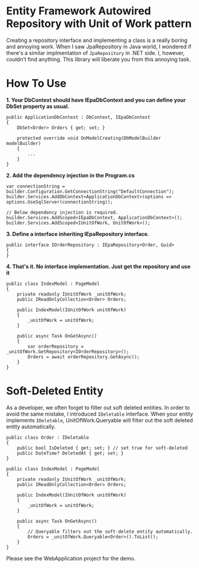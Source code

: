 ﻿# Entity Framework Autowired Repository with Unit of Work pattern
Creating a repository interface and implementing a class is a really boring and annoying work.
When I saw JpaRepository in Java world, I wondered if there's a similar implmentation of `JpaRepository` in .NET side. I, however, couldn't find anything.
This library will liberate you from this annoying task.

# How To Use
**1. Your DbContext should have IEpaDbContext and you can define your DbSet property as usual.**
```
public ApplicationDbContext : DbContext, IEpaDbContext
{
    DbSet<Order> Orders { get; set; }

    protected override void OnModelCreating(DbModelBuilder modelBuilder)
    {
        ...
    }
}
```

**2. Add the dependency injection in the Program.cs**
```
var connectionString = builder.Configuration.GetConnectionString("DefaultConnection");
builder.Services.AddDbContext<ApplicationDbContext>(options => options.UseSqlServer(connectionString));

// Below dependency injection is required. 
builder.Services.AddScoped<IEpaDbContext, ApplicationDbContext>();
builder.Services.AddScoped<IUnitOfWork, UnitOfWork>();
```

**3. Define a interface inheriting IEpaRepository interface.**
```
public interface IOrderRepository : IEpaRepository<Order, Guid>
{
}
```

**4. That's it. No interface implementation. Just get the repository and use it**
```
public class IndexModel : PageModel
{
    private readonly IUnitOfWork _unitOfWork;
    public IReadOnlyCollection<Order> Orders;

    public IndexModel(IUnitOfWork unitOfWork)
    {
        _unitOfWork = unitOfWork;
    }

    public async Task OnGetAsync()
    {
        var orderRepository = _unitOfWork.GetRepository<IOrderRepository>();
        Orders = await orderRepository.GetAsync();
    }
}
```

# Soft-Deleted Entity
As a developer, we often forget to filter out soft deleted entities. In order to avoid the same mistake, I introduced `IDeletable` interface.
When your entity implements `IDeletable`, UnitOfWork.Queryable will filter out the soft deleted entity automatically.
```
public class Order : IDeletable
{
    public bool IsDeleted { get; set; } // set true for soft-deleted
    public DateTime? DeletedAt { get; set; }
}
```

```
public class IndexModel : PageModel
{
    private readonly IUnitOfWork _unitOfWork;
    public IReadOnlyCollection<Order> Orders;

    public IndexModel(IUnitOfWork unitOfWork)
    {
        _unitOfWork = unitOfWork;
    }

    public async Task OnGetAsync()
    {
        // Queryable filters out the soft-delete entity automatically.
        Orders = _unitOfWork.Queryable<Order>().ToList();
    }
}

```

Please see the WebApplication project for the demo.
